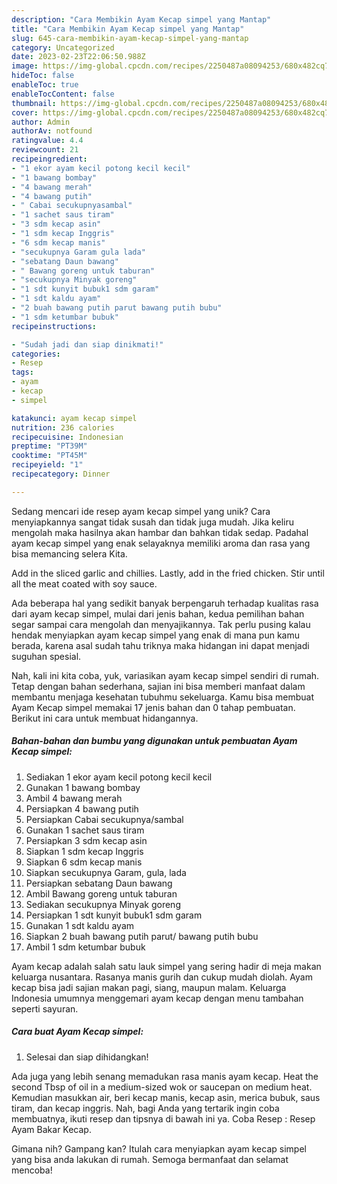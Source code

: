 ```yaml
---
description: "Cara Membikin Ayam Kecap simpel yang Mantap"
title: "Cara Membikin Ayam Kecap simpel yang Mantap"
slug: 645-cara-membikin-ayam-kecap-simpel-yang-mantap
category: Uncategorized
date: 2023-02-23T22:06:50.988Z
image: https://img-global.cpcdn.com/recipes/2250487a08094253/680x482cq70/ayam-kecap-simpel-foto-resep-utama.jpg
hideToc: false
enableToc: true
enableTocContent: false
thumbnail: https://img-global.cpcdn.com/recipes/2250487a08094253/680x482cq70/ayam-kecap-simpel-foto-resep-utama.jpg
cover: https://img-global.cpcdn.com/recipes/2250487a08094253/680x482cq70/ayam-kecap-simpel-foto-resep-utama.jpg
author: Admin
authorAv: notfound
ratingvalue: 4.4
reviewcount: 21
recipeingredient:
- "1 ekor ayam kecil potong kecil kecil"
- "1 bawang bombay"
- "4 bawang merah"
- "4 bawang putih"
- " Cabai secukupnyasambal"
- "1 sachet saus tiram"
- "3 sdm kecap asin"
- "1 sdm kecap Inggris"
- "6 sdm kecap manis"
- "secukupnya Garam gula lada"
- "sebatang Daun bawang"
- " Bawang goreng untuk taburan"
- "secukupnya Minyak goreng"
- "1 sdt kunyit bubuk1 sdm garam"
- "1 sdt kaldu ayam"
- "2 buah bawang putih parut bawang putih bubu"
- "1 sdm ketumbar bubuk"
recipeinstructions:

- "Sudah jadi dan siap dinikmati!"
categories:
- Resep
tags:
- ayam
- kecap
- simpel

katakunci: ayam kecap simpel 
nutrition: 236 calories
recipecuisine: Indonesian
preptime: "PT39M"
cooktime: "PT45M"
recipeyield: "1"
recipecategory: Dinner

---
```





Sedang mencari ide resep ayam kecap simpel yang unik? Cara menyiapkannya sangat tidak susah dan tidak juga mudah. Jika keliru mengolah maka hasilnya akan hambar dan bahkan tidak sedap. Padahal ayam kecap simpel yang enak selayaknya memiliki aroma dan rasa yang bisa memancing selera Kita.





Add in the sliced garlic and chillies. Lastly, add in the fried chicken. Stir until all the meat coated with soy sauce.

Ada beberapa hal yang sedikit banyak berpengaruh terhadap kualitas rasa dari ayam kecap simpel, mulai dari jenis bahan, kedua pemilihan bahan segar sampai cara mengolah dan menyajikannya. Tak perlu pusing kalau hendak menyiapkan ayam kecap simpel yang enak di mana pun kamu berada, karena asal sudah tahu triknya maka hidangan ini dapat menjadi suguhan spesial.






Nah, kali ini kita coba, yuk, variasikan ayam kecap simpel sendiri di rumah. Tetap dengan bahan sederhana, sajian ini bisa memberi manfaat dalam membantu menjaga kesehatan tubuhmu sekeluarga. Kamu bisa membuat Ayam Kecap simpel memakai 17 jenis bahan dan 0 tahap pembuatan. Berikut ini cara untuk membuat hidangannya.

<!--inarticleads1-->

##### Bahan-bahan dan bumbu yang digunakan untuk pembuatan Ayam Kecap simpel:

1. Sediakan 1 ekor ayam kecil potong kecil kecil
1. Gunakan 1 bawang bombay
1. Ambil 4 bawang merah
1. Persiapkan 4 bawang putih
1. Persiapkan  Cabai secukupnya/sambal
1. Gunakan 1 sachet saus tiram
1. Persiapkan 3 sdm kecap asin
1. Siapkan 1 sdm kecap Inggris
1. Siapkan 6 sdm kecap manis
1. Siapkan secukupnya Garam, gula, lada
1. Persiapkan sebatang Daun bawang
1. Ambil  Bawang goreng untuk taburan
1. Sediakan secukupnya Minyak goreng
1. Persiapkan 1 sdt kunyit bubuk1 sdm garam
1. Gunakan 1 sdt kaldu ayam
1. Siapkan 2 buah bawang putih parut/ bawang putih bubu
1. Ambil 1 sdm ketumbar bubuk


Ayam kecap adalah salah satu lauk simpel yang sering hadir di meja makan keluarga nusantara. Rasanya manis gurih dan cukup mudah diolah. Ayam kecap bisa jadi sajian makan pagi, siang, maupun malam. Keluarga Indonesia umumnya menggemari ayam kecap dengan menu tambahan seperti sayuran. 

<!--inarticleads2-->

##### Cara buat Ayam Kecap simpel:


1. Selesai dan siap dihidangkan!

Ada juga yang lebih senang memadukan rasa manis ayam kecap. Heat the second Tbsp of oil in a medium-sized wok or saucepan on medium heat. Kemudian masukkan air, beri kecap manis, kecap asin, merica bubuk, saus tiram, dan kecap inggris. Nah, bagi Anda yang tertarik ingin coba membuatnya, ikuti resep dan tipsnya di bawah ini ya. Coba Resep : Resep Ayam Bakar Kecap. 

Gimana nih? Gampang kan? Itulah cara menyiapkan ayam kecap simpel yang bisa anda lakukan di rumah. Semoga bermanfaat dan selamat mencoba!

